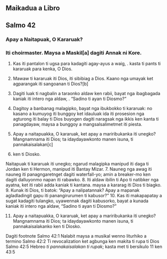 Maikadua a Libro
----------------

Salmo 42
--------

### Apay a Naitapuak, O Kararuak?

### Iti choirmaster. Maysa a Maskil[a] dagiti Annak ni Kore.

1. Kas iti pantalon ti ugsa para kadagiti agay-ayus a waig, .
   kasta ti pants ti kararuak para kenka, O Dios.
2. Mawaw ti kararuak iti Dios, iti sibibiag a Dios.
   Kaano nga umayak ket agparangak iti sangoanan ti Dios?[b]
3. Dagiti luak ti nagbalin a taraonko
   aldaw ken rabii, bayat nga ibagbagada kaniak iti intero nga aldaw, .
   “Sadino ti ayan ti Diosmo?”
4. Dagitoy a banbanag malagipko, bayat nga ibukbokko ti kararuak: no kasano a kumuyog iti bunggoy ket idauluak ida iti prosesion nga agturong iti balay ti Dios
   buyogen dagiti naragsak nga ikkis ken kanta ti panagdayaw, maysa a bunggoy a mangsalsalimetmet iti piesta.

5. Apay a naitapuakka, O kararuak, ket apay a mariribukanka iti unegko?
   Mangnamnama iti Dios; ta idaydayawkonto manen isuna, ti pannakaisalakan[c]
6. ken ti Diosko.

Naitapuak ti kararuak iti unegko; ngarud malagipka
manipud iti daga ti Jordan ken ti Hermon, manipud iti Bantay Mizar.
7. Nauneg nga awag iti nauneg
   iti panagngaretnget dagiti waterfall-yo; amin a breaker-mo ken dagiti dalluyonmo
   napan iti rabawko.
8. Iti aldaw ibilin ti Apo ti natibker nga ayatna, ket iti rabii adda kaniak ti kantana.
   maysa a kararag iti Dios ti biagko.
9. Kunak iti Dios, ti batok:
   “Apay a nalipatannak? Apay a mapanak agladladingit
   gapu iti panangirurumen ti kabusor?”
10. Kas iti makapapatay a sugat kadagiti tulangko, uyawennak dagiti kabusorko,
    bayat a kunada kaniak iti intero nga aldaw, “Sadino ti ayan ti Diosmo?”

11. Apay a naitapuakka, O kararuak, ket apay a mariribukanka iti unegko?
    Mangnamnama iti Dios; ta idaydayawkonto manen isuna, ti pannakaisalakanko ken ti Diosko.

Dagiti footnote
Salmo 42:1 Nalabit maysa a musikal wenno liturhiko a termino
Salmo 42:2 Ti revocalization ket agbunga ken makita ti rupa ti Dios
Salmo 42:5 Hebreo *ti pannakaisalakan ti rupak*; kasta met ti bersikulo 11 ken 43:5